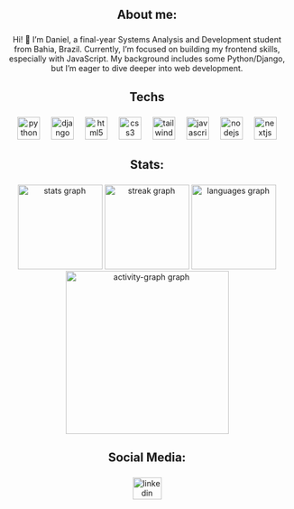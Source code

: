 

###

<h2 align="center">About me:</h2>

###

<p align="center">Hi! 👋 I’m Daniel, a final-year Systems Analysis and Development student from Bahia, Brazil. Currently, I’m focused on building my frontend skills, especially with JavaScript. My background includes some Python/Django, but I’m eager to dive deeper into web development.</p>

###

<h2 align="center">Techs</h2>

###

<div align="center">
  <img src="https://skillicons.dev/icons?i=py" height="40" alt="python logo"  />
  <img width="12" />
  <img src="https://skillicons.dev/icons?i=django" height="40" alt="django logo"  />
  <img width="12" />
  <img src="https://skillicons.dev/icons?i=html" height="40" alt="html5 logo"  />
  <img width="12" />
  <img src="https://skillicons.dev/icons?i=css" height="40" alt="css3 logo"  />
  <img width="12" />
  <img src="https://skillicons.dev/icons?i=tailwind" height="40" alt="tailwindcss logo"  />
  <img width="12" />
  <img src="https://skillicons.dev/icons?i=js" height="40" alt="javascript logo"  />
  <img width="12" />
  <img src="https://skillicons.dev/icons?i=nodejs" height="40" alt="nodejs logo"  />
  <img width="12" />
  <img src="https://cdn.jsdelivr.net/gh/devicons/devicon/icons/nextjs/nextjs-original.svg" height="40" alt="nextjs logo"  />
</div>

###

<h2 align="center">Stats:</h2>

###

<div align="center">
  <img src="https://github-readme-stats.vercel.app/api?username=danielbmata&hide_title=false&hide_rank=false&show_icons=true&include_all_commits=true&count_private=true&disable_animations=false&theme=highcontrast&locale=en&hide_border=false&order=1" height="150" alt="stats graph"  />
  <img src="https://streak-stats.demolab.com?user=danielbmata&locale=en&mode=daily&theme=highcontrast&hide_border=false&border_radius=5&order=3" height="150" alt="streak graph"  />
  <img src="https://github-readme-stats.vercel.app/api/top-langs?username=danielbmata&locale=en&hide_title=false&layout=compact&card_width=320&langs_count=5&theme=highcontrast&hide_border=false&order=2" height="150" alt="languages graph"  />
  <img src="https://github-readme-activity-graph.vercel.app/graph?username=danielbmata&radius=12&theme=high-contrast&area=true&order=5" height="289" alt="activity-graph graph"  />
</div>

###

<h2 align="center">Social Media:</h2>

###

<div align="center">
  <a href="https://www.linkedin.com/in/danielbmata/" target="_blank">
    <img src="https://raw.githubusercontent.com/maurodesouza/profile-readme-generator/master/src/assets/icons/social/linkedin/default.svg" width="51" height="39" alt="linkedin logo"  />
  </a>
</div>

###
